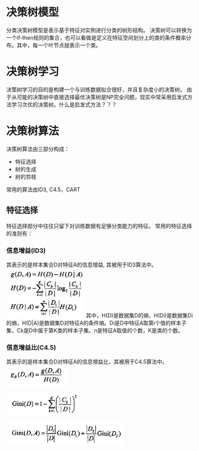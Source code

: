 # 决策树模型
分类决策树模型是表示基于特征对实例进行分类的树形结构。
决策树可以转换为一个if-then规则的集合，也可以看做是定义在特征空间划分上的类的条件概率分布。其中，每一个叶节点就表示一个类。
# 决策树学习
决策树学习的目的是构建一个与训练数据拟合很好，并且复杂度小的决策树。
由于从可能的决策树中直接选择最优决策树是NP完全问题，现实中常采用启发式方法学习次优的决策树。什么是启发式方法？？？
# 决策树算法
决策树算法由三部分构成：
- 特征选择
- 树的生成
- 树的剪枝

常用的算法由ID3, C4.5，CART

## 特征选择
特征选择部分中往往只留下对训练数据有足够分类能力的特征。
常用的特征选择的准则有：
### 信息增益(ID3)
其表示的是样本集合D对特征A的信息增益, 其被用于ID3算法中。
![](./img/信息增益.png)
其中，H(D)是数据集D的熵，H(Di)是数据集Di的熵，H(D|A)是数据集D对特征A的条件熵。Di是D中特征A取第i个值的样本子集，Ck是D中属于第K类的样本子集。n是特征A取值的个数，K是类的个数。
### 信息增益比(C4.5)
其表示的是样本集合D对特征A的信息增益比，其被用于C4.5算法中。
![](./img/信息增益比.png)

![](./img/样本集合基尼指数.png)

![](./img/特征基尼指数.png)

